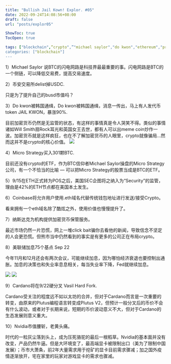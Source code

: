 ```yaml
---
title: "Bullish Jail Kown! Explor. #05"
date: 2022-09-24T14:08:56+08:00
draft: false
url: "posts/explor05"

ShowToc: true
TocOpen: true

tags: ["blockchain",“crypto",”"michael saylor","do kwon","ethereum","proof of stake","美联储加息"]
categories: ["blockchain"]
---
```


1）Michael Saylor 说BTC的闪电网路是科技界最最重要的事。闪电网路是BTC的一个侧链，可以降低交易费，提高交易速度。

2）币安交易所delist掉USDC.

只是为了提升自己的busd市值吗？

3）Do kwon被韩国通缉，Do kwon被韩国通缉，消息一传出，马上有人发代币token JAIL KWON，暴涨90%.

目前加密货币仍然是无监管的状态，有这样的事情真是令人哭笑不得。类似的事情诸如Will Smith扇Rock耳光和英国女王去世，都有人可以出meme coin炒作一波。加密货币就是这样疯狂，也在不了解加密货币的人眼里，crypto就像骗局…然而这并不是crypto的核心价值。
![](/img/jkwon.png)

4）Micro Strategy买入301颗BTC.

目前还没有crypto的ETF，作为BTC信仰者Michael Saylor操盘的Micro Strategy公司，有一个不恰当的比喻 — 可以把Micro Strategy的股票当成是BTC的ETF。

5）9/15在ETH正式转为POS之后，美国SEC企图将之纳入为“Security”的监管，理由是42%的ETH节点都在美国本土发生。

6）Coinbase将允许用户使用.eth域名代替传统钱包地址进行发送/接受Crypto。

看来拥有一个eth域名除了酷炫之外，使用价值也慢慢提升了。

7）纳斯达克为机构提供加密货币保管服务。

最近市场仍然一片恐慌，网上一堆click bait骗你去看他的新闻，导致信念不坚定的人会更恐慌。但熊市当中仍然看到的事实是有更多的公司正在布局crypto。

8）美联储加息75个基点 Sep 22

今年11月和12月还会有两次会议，可能继续加息，因为哪怕经济衰退也要控制出通胀。加息的决策也和失业率息息相关，每当失业率下降，Fed就继续加息。

![](/img/fedchart.png)
![](/img/market.png)


9）Cardano将在9/22硬分叉 Vasil Hard Fork.

Cardano受关注的程度远不如以太坊的合并，但对于Cardano而言是一次重要的转变，由原来的Plutus编程语言转变成Plutus V2，但预计一般分叉后的币价不会有什么波动，或者对于长期来说，短期的币价波动意义不大，但对于Cardano的生态发展则意义重大。

10）Nvidia市值腰斩，老黄头痛。

时代的一粒灰尘落到头上，成为压死骆驼的最后一根稻草。Nvidia的基本面并没有改变，产品仍然牛逼。但是大环境变了，最高端显卡被限制出口（美为了限制中国发展）；币市大萧条，前2年大量需求用于挖矿的显卡目前需求骤减；加之国外疫情逐渐放开，宅在家里的玩家对游戏显卡的需求也骤减。